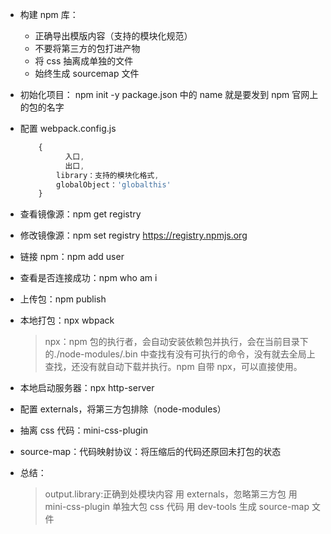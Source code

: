 - 构建 npm 库：

  - 正确导出模版内容（支持的模块化规范）
  - 不要将第三方的包打进产物
  - 将 css 抽离成单独的文件
  - 始终生成 sourcemap 文件

- 初始化项目： npm init -y
  package.json 中的 name 就是要发到 npm 官网上的包的名字
- 配置 webpack.config.js
  ```js
      {
            入口,
            出口,
          library：支持的模块化格式,
          globalObject：'globalthis'
      }
  ```
- 查看镜像源：npm get registry
- 修改镜像源：npm set registry https://registry.npmjs.org
- 链接 npm：npm add user
- 查看是否连接成功：npm who am i
- 上传包：npm publish
- 本地打包：npx wbpack
  > npx：npm 包的执行者，会自动安装依赖包并执行，会在当前目录下的./node-modules/.bin 中查找有没有可执行的命令，没有就去全局上查找，还没有就自动下载并执行。npm 自带 npx，可以直接使用。
- 本地启动服务器：npx http-server

- 配置 externals，将第三方包排除（node-modules）
- 抽离 css 代码：mini-css-plugin
- source-map：代码映射协议：将压缩后的代码还原回未打包的状态

- 总结：
  > output.library:正确到处模块内容
  > 用 externals，忽略第三方包
  > 用 mini-css-plugin 单独大包 css 代码
  > 用 dev-tools 生成 source-map 文件
